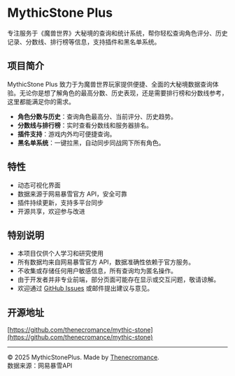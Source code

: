 
# MythicStone Plus

专注服务于《魔兽世界》大秘境的查询和统计系统，帮你轻松查询角色评分、历史记录、分数线、排行榜等信息，支持插件和黑名单系统。

## 项目简介

MythicStone Plus 致力于为魔兽世界玩家提供便捷、全面的大秘境数据查询体验。无论你是想了解角色的最高分数、历史表现，还是需要排行榜和分数线参考，这里都能满足你的需求。

- **角色分数与历史**：查询角色最高分、当前评分、历史趋势。
- **分数线与排行榜**：实时查看分数线和服务器排名。
- **插件支持**：游戏内外均可便捷查询。
- **黑名单系统**：一键拉黑，自动同步同战网下所有角色。

## 特性

- 动态可视化界面
- 数据来源于网易暴雪官方 API，安全可靠
- 插件持续更新，支持多平台同步
- 开源共享，欢迎参与改进

## 特别说明

- 本项目仅供个人学习和研究使用
- 所有数据均来自网易暴雪官方 API，数据准确性依赖于官方服务。
- 不收集或存储任何用户敏感信息，所有查询均为匿名操作。
- 由于开发者并非专业前端，部分页面可能存在显示或交互问题，敬请谅解。
- 欢迎通过 [GitHub Issues](https://github.com/thenecromance/mythic-stone/issues) 或邮件提出建议与意见。

## 开源地址

[https://github.com/thenecromance/mythic-stone](https://github.com/thenecromance/mythic-stone)

---

© 2025 MythicStonePlus. Made by [Thenecromance](https://github.com/thenecromance).  
数据来源：网易暴雪API

